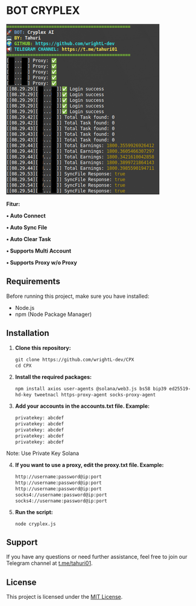 # BOT CRYPLEX

![Fitur Cryplex](Cryplex.png)

**Fitur:**

**• Auto Connect**

**• Auto Sync File**

**• Auto Clear Task**

**• Supports Multi Account**

**• Supports Proxy w/o Proxy**

## Requirements

Before running this project, make sure you have installed:

- Node.js
- npm (Node Package Manager)

## Installation

1. **Clone this repository:**

    ```plaintext
    git clone https://github.com/wrightL-dev/CPX
    cd CPX

2. **Install the required packages:**

    ```plaintext
    npm install axios user-agents @solana/web3.js bs58 bip39 ed25519-hd-key tweetnacl https-proxy-agent socks-proxy-agent

3. **Add your accounts in the accounts.txt file. Example:**

    ```plaintext
   privatekey: abcdef
   privatekey: abcdef
   privatekey: abcdef
   privatekey: abcdef
   privatekey: abcdef
Note: Use Private Key Solana

4. **If you want to use a proxy, edit the proxy.txt file. Example:**
   ```plaintext
   http://username:password@ip:port
   http://username:password@ip:port
   http://username:password@ip:port
   socks4://username:password@ip:port
   socks4://username:password@ip:port

5. **Run the script:**
   ```plaintext
   node cryplex.js
   
## Support

If you have any questions or need further assistance, feel free to join our Telegram channel at [t.me/tahuri01](https://t.me/tahuri01).

## License

This project is licensed under the [MIT License](LICENSE).
